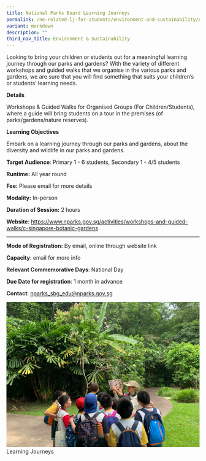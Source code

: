 ```yaml
---
title: National Parks Board Learning Journeys
permalink: /ne-related-lj-for-students/environment-and-sustainability/nparks-lj/
variant: markdown
description: ""
third_nav_title: Environment & Sustainability
---
```

Looking to bring your children or students out for a meaningful learning journey through our parks and gardens? With the variety of different workshops and guided walks that we organise in the various parks and gardens, we are sure that you will find something that suits your children’s or students’ learning needs.

**Details**

Workshops & Guided Walks for Organised Groups (For Children/Students), where a guide will bring students on a tour in the premises (of parks/gardens/nature reserves).

**Learning Objectives**

Embark on a learning journey through our parks and gardens, about the diversity and wildlife in our parks and gardens.

**Target Audience**: Primary 1 - 6 students, Secondary 1 - 4/5 students

**Runtime:** All year round

**Fee:** Please email for more details

**Modality:** In-person

**Duration of Session:** 2 hours

**Website**: https://www.nparks.gov.sg/activities/workshops-and-guided-walks/c-singapore-botanic-gardens
****
**Mode of Registration:** By email, online through website link

**Capacity**: email for more info

**Relevant Commemorative Days**: National Day

**Due Date for registration**: 1 month in advance

**Contact**: nparks_sbg_edu@nparks.gov.sg

![](/images/npark_lj_1.jpg)Learning Journeys